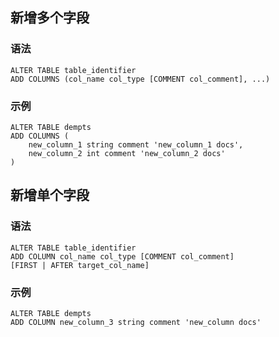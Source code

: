 ## 新增多个字段
### 语法

```
ALTER TABLE table_identifier 
ADD COLUMNS (col_name col_type [COMMENT col_comment], ...)
```


### 示例

```
ALTER TABLE dempts
ADD COLUMNS (
    new_column_1 string comment 'new_column_1 docs',
    new_column_2 int comment 'new_column_2 docs'
) 
```


## 新增单个字段
### 语法

```
ALTER TABLE table_identifier 
ADD COLUMN col_name col_type [COMMENT col_comment] 
[FIRST | AFTER target_col_name]
```


### 示例

```
ALTER TABLE dempts 
ADD COLUMN new_column_3 string comment 'new_column docs'

```


